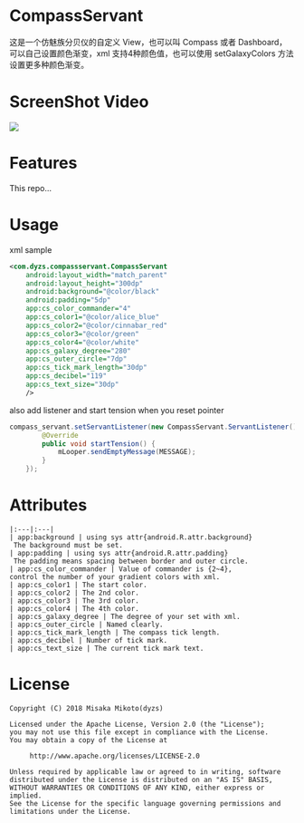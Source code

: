 # CompassServant
这是一个仿魅族分贝仪的自定义 View，也可以叫 Compass 或者 Dashboard，可以自己设置颜色渐变，xml 支持4种颜色值，也可以使用 setGalaxyColors 方法设置更多种颜色渐变。   


# ScreenShot Video
![](https://github.com/dyzs/CompassServant/blob/master/video/compass_servant.gif)

# Features
This repo...

# Usage
xml sample  
```xml
<com.dyzs.compassservant.CompassServant
    android:layout_width="match_parent"
    android:layout_height="300dp"
    android:background="@color/black"
    android:padding="5dp"
    app:cs_color_commander="4"
    app:cs_color1="@color/alice_blue"
    app:cs_color2="@color/cinnabar_red"
    app:cs_color3="@color/green"
    app:cs_color4="@color/white"
    app:cs_galaxy_degree="280"
    app:cs_outer_circle="7dp"
    app:cs_tick_mark_length="30dp"
    app:cs_decibel="119"
    app:cs_text_size="30dp"
    />
```
also add listener and start tension when you reset pointer    
```java
compass_servant.setServantListener(new CompassServant.ServantListener() {
        @Override
        public void startTension() {
            mLooper.sendEmptyMessage(MESSAGE);
        }
    });
```

# Attributes
```
|:---|:---|
| app:background | using sys attr{android.R.attr.background}
 The background must be set.
| app:padding | using sys attr{android.R.attr.padding}
 The padding means spacing between border and outer circle.
| app:cs_color_commander | Value of commander is {2~4},
control the number of your gradient colors with xml.
| app:cs_color1 | The start color.
| app:cs_color2 | The 2nd color.
| app:cs_color3 | The 3rd color.
| app:cs_color4 | The 4th color.
| app:cs_galaxy_degree | The degree of your set with xml.
| app:cs_outer_circle | Named clearly.
| app:cs_tick_mark_length | The compass tick length.
| app:cs_decibel | Number of tick mark.
| app:cs_text_size | The current tick mark text.
```
# License

    Copyright (C) 2018 Misaka Mikoto(dyzs)

    Licensed under the Apache License, Version 2.0 (the "License");
    you may not use this file except in compliance with the License.
    You may obtain a copy of the License at

         http://www.apache.org/licenses/LICENSE-2.0

    Unless required by applicable law or agreed to in writing, software
    distributed under the License is distributed on an "AS IS" BASIS,
    WITHOUT WARRANTIES OR CONDITIONS OF ANY KIND, either express or implied.
    See the License for the specific language governing permissions and
    limitations under the License.
